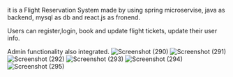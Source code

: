 
it is a Flight Reservation System made by using spring microservise, java as backend, mysql as db and react.js as fronend.

Users can register,login, book and update flight tickets, update their user info.

Admin functionality also integrated.
![Screenshot (290)](https://user-images.githubusercontent.com/117511032/225365937-d8ddf288-ffc6-4447-b618-f9a1c82934dd.png)
![Screenshot (291)](https://user-images.githubusercontent.com/117511032/225365949-53090442-585f-416c-8b2b-1398f0163352.png)
![Screenshot (292)](https://user-images.githubusercontent.com/117511032/225365954-3d52b22f-303d-41be-8163-6b7c80d3b447.png)
![Screenshot (293)](https://user-images.githubusercontent.com/117511032/225365961-e27bbd03-af52-4d6c-b6a3-f96c01776a75.png)
![Screenshot (294)](https://user-images.githubusercontent.com/117511032/225365972-30fec79b-3bed-460d-a72e-2bac1aecb071.png)
![Screenshot (295)](https://user-images.githubusercontent.com/117511032/225365977-7ccd2864-dca6-4676-9adb-7e73dc9b4a3b.png)
